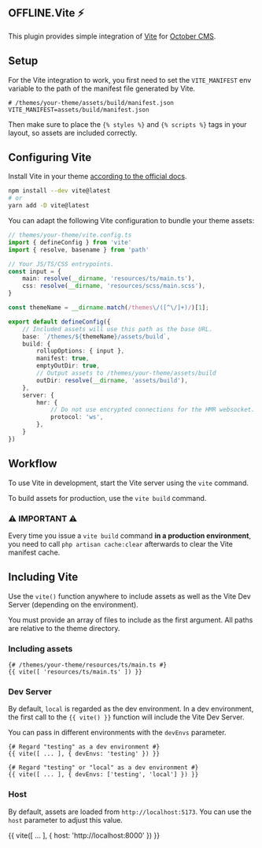 ## OFFLINE.Vite ⚡

This plugin provides simple integration of [Vite](https://vitejs.dev/) for [October CMS](https://octobercms.com/).


## Setup

For the Vite integration to work, you first need to set the `VITE_MANIFEST`
env variable to the path of the manifest file generated by Vite.

```env
# /themes/your-theme/assets/build/manifest.json
VITE_MANIFEST=assets/build/manifest.json
```

Then make sure to place the `{% styles %}` and `{% scripts %}` tags in your layout,
so assets are included correctly.

## Configuring Vite

Install Vite in your theme [according to the official docs](https://vitejs.dev/guide/).

```bash
npm install --dev vite@latest
# or
yarn add -D vite@latest
```

You can adapt the following Vite configuration to bundle your theme assets:

```ts
// themes/your-theme/vite.config.ts
import { defineConfig } from 'vite'
import { resolve, basename } from 'path'

// Your JS/TS/CSS entrypoints.
const input = {
    main: resolve(__dirname, 'resources/ts/main.ts'),
    css: resolve(__dirname, 'resources/scss/main.scss'),
}

const themeName = __dirname.match(/themes\/([^\/]+)/)[1];

export default defineConfig({
    // Included assets will use this path as the base URL.
    base: `/themes/${themeName}/assets/build`,
    build: {
        rollupOptions: { input },
        manifest: true,
        emptyOutDir: true,
        // Output assets to /themes/your-theme/assets/build
        outDir: resolve(__dirname, 'assets/build'),
    },
    server: {
        hmr: {
            // Do not use encrypted connections for the HMR websocket.
            protocol: 'ws',
        },
    }
})

```

## Workflow

To use Vite in development, start the Vite server using the `vite` command.

To build assets for production, use the `vite build` command.

### ⚠ IMPORTANT ⚠

Every time you issue a `vite build` command **in a production environment**, you need
to call `php artisan cache:clear` afterwards to clear the Vite manifest cache.

## Including Vite

Use the `vite()` function anywhere to include assets as well as the Vite Dev Server (depending on the environment).

You must provide an array of files to include as the first argument.
All paths are relative to the theme directory.

### Including assets

```twig
{# /themes/your-theme/resources/ts/main.ts #}
{{ vite([ 'resources/ts/main.ts' ]) }}
```

### Dev Server

By default, `local` is regarded as the dev environment. In a dev environment,
the first call to the `{{ vite() }}` function will include the Vite Dev Server.

You can pass in different environments with the `devEnvs` parameter.

```twig
{# Regard "testing" as a dev environment #}
{{ vite([ ... ], { devEnvs: 'testing' }) }}

{# Regard "testing" or "local" as a dev environment #}
{{ vite([ ... ], { devEnvs: ['testing', 'local'] }) }}
```

### Host

By default, assets are loaded from `http://localhost:5173`. You can use the `host` parameter
to adjust this value.

{{ vite([ ... ], {
host: 'http://localhost:8000'
}) }}

